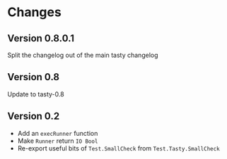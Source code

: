 
Changes
=======

Version 0.8.0.1
---------------

Split the changelog out of the main tasty changelog

Version 0.8
-----------

Update to tasty-0.8

Version 0.2
-----------

* Add an `execRunner` function
* Make `Runner` return `IO Bool`
* Re-export useful bits of `Test.SmallCheck` from `Test.Tasty.SmallCheck`
